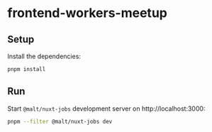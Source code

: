 # frontend-workers-meetup

## Setup

Install the dependencies:

```bash
pnpm install
```

## Run

Start `@malt/nuxt-jobs` development server on http://localhost:3000:

```bash
pnpm --filter @malt/nuxt-jobs dev
```